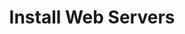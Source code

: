 ---
sidebar_position: 1
title: "Install Web Servers"
sidebar_label: "Install Web Servers"
description: "Set up web servers in Alpine Linux platforms - install Nginx, Apache, Lighttpd, configure web server software, and deploy HTTP servers."
keywords:
  - "alpine web servers"
  - "nginx apache"
  - "lighttpd"
  - "http servers"
  - "web server installation"
tags:
  - alpine
  - web-servers
  - nginx
  - apache
  - http-servers
slug: /linux/alpine/software/server-applications/install-web-servers
---